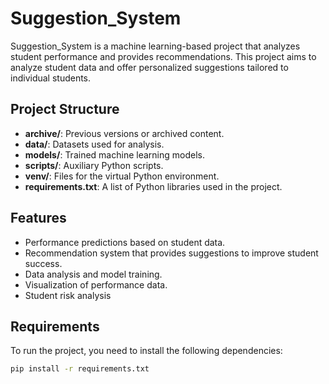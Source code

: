 # Suggestion_System

Suggestion_System is a machine learning-based project that analyzes student performance and provides recommendations. This project aims to analyze student data and offer personalized suggestions tailored to individual students.

## Project Structure

- **archive/**: Previous versions or archived content.
- **data/**: Datasets used for analysis.
- **models/**: Trained machine learning models.
- **scripts/**: Auxiliary Python scripts.
- **venv/**: Files for the virtual Python environment.
- **requirements.txt**: A list of Python libraries used in the project.

## Features

- Performance predictions based on student data.
- Recommendation system that provides suggestions to improve student success.
- Data analysis and model training.
- Visualization of performance data.
- Student risk analysis

## Requirements

To run the project, you need to install the following dependencies:

```bash
pip install -r requirements.txt

